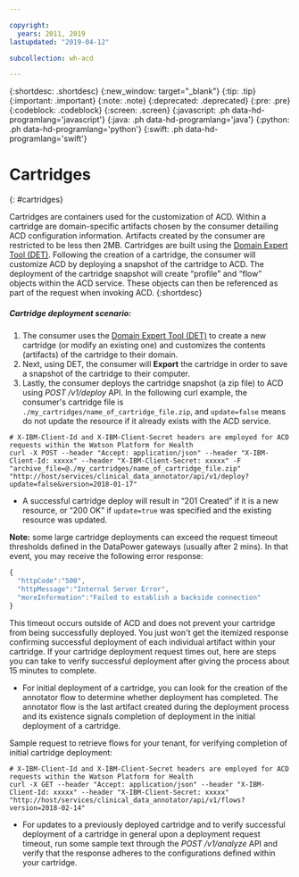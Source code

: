 ```yaml
---

copyright:
  years: 2011, 2019
lastupdated: "2019-04-12"

subcollection: wh-acd

---
```


{:shortdesc: .shortdesc}
{:new_window: target="_blank"}
{:tip: .tip}
{:important: .important}
{:note: .note}
{:deprecated: .deprecated}
{:pre: .pre}
{:codeblock: .codeblock}
{:screen: .screen}
{:javascript: .ph data-hd-programlang='javascript'}
{:java: .ph data-hd-programlang='java'}
{:python: .ph data-hd-programlang='python'}
{:swift: .ph data-hd-programlang='swift'}

# Cartridges
{: #cartridges}

Cartridges are containers used for the customization of ACD. Within a cartridge are domain-specific artifacts chosen by the consumer detailing ACD configuration information. Artifacts created by the consumer are restricted to be less then 2MB.  Cartridges are built using the [Domain Expert Tool (DET)](https://watsonpow01.rch.stglabs.ibm.com/services/cartridge_det/). Following the creation of a cartridge, the consumer will customize ACD by deploying a snapshot of the cartridge to ACD. The deployment of the cartridge snapshot will create <q>profile</q> and <q>flow</q> objects within the ACD service. These objects can then be referenced as part of the request when invoking ACD.
{:shortdesc}

##### Cartridge deployment scenario:

1.  The consumer uses the [Domain Expert Tool (DET)](https://watsonpow01.rch.stglabs.ibm.com/services/cartridge_det/) to create a new cartridge (or modify an existing one) and customizes the contents (artifacts) of the cartridge to their domain.
2.  Next, using DET, the consumer will **Export** the cartridge in order to save a snapshot of the cartridge to their computer.
3.  Lastly, the consumer deploys the cartridge snapshot (a zip file) to ACD using _POST /v1/deploy_ API. In the following curl example, the consumer's cartridge file is `./my_cartridges/name_of_cartridge_file.zip`, and `update=false` means do not update the resource if it already exists with the ACD service.

```console
# X-IBM-Client-Id and X-IBM-Client-Secret headers are employed for ACD requests within the Watson Platform for Health
curl -X POST --header "Accept: application/json" --header "X-IBM-Client-Id: xxxxx" --header "X-IBM-Client-Secret: xxxxx" -F "archive_file=@./my_cartridges/name_of_cartridge_file.zip" "http://host/services/clinical_data_annotator/api/v1/deploy?update=false&version=2018-01-17"
```

* A successful cartridge deploy will result in <q>201 Created</q> if it is a new resource, or <q>200 OK</q> if `update=true` was specified and the existing resource was updated.

**Note:** some large cartridge deployments can exceed the request timeout thresholds defined in the DataPower gateways (usually after 2 mins). In that event, you may receive the following error response:

```javascript
{
  "httpCode":"500",
  "httpMessage":"Internal Server Error",
  "moreInformation":"Failed to establish a backside connection"
}
```

This timeout occurs outside of ACD and does not prevent your cartridge from being successfully deployed. You just won't get the itemized response confirming successful deployment of each individual artifact within your cartridge. If your cartridge deployment request times out, here are steps you can take to verify successful deployment after giving the process about 15 minutes to complete.

* For initial deployment of a cartridge, you can look for the creation of the annotator flow to determine whether deployment has completed. The annotator flow is the last artifact created during the deployment process and its existence signals completion of deployment in the initial deployment of a cartridge.

Sample request to retrieve flows for your tenant, for verifying completion of initial cartridge deployment:

```console
# X-IBM-Client-Id and X-IBM-Client-Secret headers are employed for ACD requests within the Watson Platform for Health
curl -X GET --header "Accept: application/json" --header "X-IBM-Client-Id: xxxxx" --header "X-IBM-Client-Secret: xxxxx" "http://host/services/clinical_data_annotator/api/v1/flows?version=2018-02-14"
```

* For updates to a previously deployed cartridge and to verify successful deployment of a cartridge in general upon a deployment request timeout, run some sample text through the _POST /v1/analyze_ API and verify that the response adheres to the configurations defined within your cartridge.
